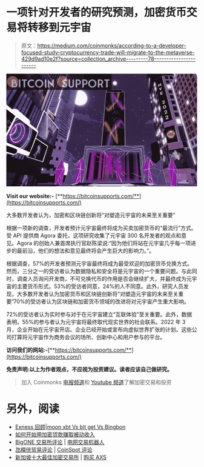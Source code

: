 # 一项针对开发者的研究预测，加密货币交易将转移到元宇宙

> 原文：<https://medium.com/coinmonks/according-to-a-developer-focused-study-cryptocurrency-trade-will-migrate-to-the-metaverse-429d9ad10e2f?source=collection_archive---------78----------------------->

![](img/6073c2a7f6f0e7d7b4a7f5342d05cdc8.png)

**Visit our website:-** [**https://bitcoinsupports.com/**](https://bitcoinsupports.com/)

大多数开发者认为，加密和区块链创新将“对塑造元宇宙的未来至关重要”

根据一项新的调查，开发者预计元宇宙最终将成为买卖加密货币的“最流行”方式。受 API 提供商 Agora 委托，这项研究收集了元宇宙 300 名开发者的观点和意见。Agora 的创始人兼首席执行官赵陈梁说:“因为他们将站在元宇宙几乎每一项进步的最前沿，他们的想法和意见最终将会产生巨大的影响力。”。

根据调查，57%的开发者预测元宇宙最终将成为最受欢迎的加密货币兑换方式。然而，三分之一的受访者认为数据隐私和安全将是元宇宙的一个重要问题。与此同时，调查人员询问开发商，不可兑换代币的作用是否会继续扩大，并最终成为元宇宙的主要货币形式。53%的受访者同意，24%的人不同意。此外，研究人员发现，大多数开发者认为加密货币和区块链创新将“对塑造元宇宙的未来至关重要”70%的受访者认为区块链和加密货币领域的改进将对元宇宙产生重大影响。

72%的受访者认为实时参与对于在元宇宙建立“互联体验”至关重要。此外，数据表明，55%的参与者认为元宇宙将最终取代现实世界的社会联系。2022 年 3 月，企业开始在元宇宙开店。企业已经开始或宣布向虚拟世界扩张的计划。这些公司打算将元宇宙作为商务会议的场所、创新中心和用户参与的平台。

**访问我们的网站:-**[**https://bitcoinsupports.com/**](https://bitcoinsupports.com/)

**免责声明:以上为作者观点，不应视为投资建议。读者应该自己做研究。**

> 加入 Coinmonks [电报频道](https://t.me/coincodecap)和 [Youtube 频道](https://www.youtube.com/c/coinmonks/videos)了解加密交易和投资

# 另外，阅读

*   [Exness 回顾](https://coincodecap.com/exness-review)|[moon xbt Vs bit get Vs Bingbon](https://coincodecap.com/bingbon-vs-bitget-vs-moonxbt)
*   [如何开始用加密贷款赚取被动收入](https://coincodecap.com/passive-income-crypto-lending)
*   [BigONE 交易所评论](/coinmonks/bigone-exchange-review-64705d85a1d4) | [电网交易机器人](https://coincodecap.com/grid-trading)
*   [氹欞侊贸易评论](https://coincodecap.com/anny-trade-review) | [CoinSpot 评论](https://coincodecap.com/coinspot-review)
*   [新加坡十大最佳加密交易所](https://coincodecap.com/crypto-exchange-in-singapore) | [购买 AXS](https://coincodecap.com/buy-axs-token)